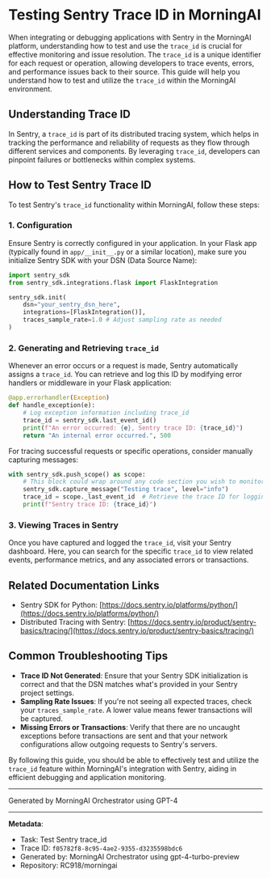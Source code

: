 # Testing Sentry Trace ID in MorningAI

When integrating or debugging applications with Sentry in the MorningAI platform, understanding how to test and use the `trace_id` is crucial for effective monitoring and issue resolution. The `trace_id` is a unique identifier for each request or operation, allowing developers to trace events, errors, and performance issues back to their source. This guide will help you understand how to test and utilize the `trace_id` within the MorningAI environment.

## Understanding Trace ID

In Sentry, a `trace_id` is part of its distributed tracing system, which helps in tracking the performance and reliability of requests as they flow through different services and components. By leveraging `trace_id`, developers can pinpoint failures or bottlenecks within complex systems.

## How to Test Sentry Trace ID

To test Sentry's `trace_id` functionality within MorningAI, follow these steps:

### 1. Configuration

Ensure Sentry is correctly configured in your application. In your Flask app (typically found in `app/__init__.py` or a similar location), make sure you initialize Sentry SDK with your DSN (Data Source Name):

```python
import sentry_sdk
from sentry_sdk.integrations.flask import FlaskIntegration

sentry_sdk.init(
    dsn="your_sentry_dsn_here",
    integrations=[FlaskIntegration()],
    traces_sample_rate=1.0 # Adjust sampling rate as needed
)
```

### 2. Generating and Retrieving `trace_id`

Whenever an error occurs or a request is made, Sentry automatically assigns a `trace_id`. You can retrieve and log this ID by modifying error handlers or middleware in your Flask application:

```python
@app.errorhandler(Exception)
def handle_exception(e):
    # Log exception information including trace_id
    trace_id = sentry_sdk.last_event_id()
    print(f"An error occurred: {e}, Sentry trace ID: {trace_id}")
    return "An internal error occurred.", 500
```

For tracing successful requests or specific operations, consider manually capturing messages:

```python
with sentry_sdk.push_scope() as scope:
    # This block could wrap around any code section you wish to monitor
    sentry_sdk.capture_message("Testing trace", level="info")
    trace_id = scope._last_event_id  # Retrieve the trace ID for logging or debugging purposes.
    print(f"Sentry trace ID: {trace_id}")
```

### 3. Viewing Traces in Sentry

Once you have captured and logged the `trace_id`, visit your Sentry dashboard. Here, you can search for the specific `trace_id` to view related events, performance metrics, and any associated errors or transactions.

## Related Documentation Links

- Sentry SDK for Python: [https://docs.sentry.io/platforms/python/](https://docs.sentry.io/platforms/python/)
- Distributed Tracing with Sentry: [https://docs.sentry.io/product/sentry-basics/tracing/](https://docs.sentry.io/product/sentry-basics/tracing/)

## Common Troubleshooting Tips

- **Trace ID Not Generated**: Ensure that your Sentry SDK initialization is correct and that the DSN matches what's provided in your Sentry project settings.
- **Sampling Rate Issues**: If you're not seeing all expected traces, check your `traces_sample_rate`. A lower value means fewer transactions will be captured.
- **Missing Errors or Transactions**: Verify that there are no uncaught exceptions before transactions are sent and that your network configurations allow outgoing requests to Sentry's servers.

By following this guide, you should be able to effectively test and utilize the `trace_id` feature within MorningAI's integration with Sentry, aiding in efficient debugging and application monitoring.

---
Generated by MorningAI Orchestrator using GPT-4

---

**Metadata**:
- Task: Test Sentry trace_id
- Trace ID: `f05782f8-8c95-4ae2-9355-d3235598bdc6`
- Generated by: MorningAI Orchestrator using gpt-4-turbo-preview
- Repository: RC918/morningai
